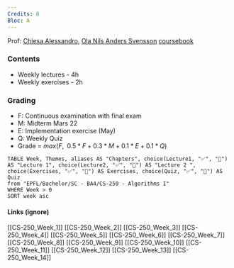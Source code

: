 ```yaml
---
Credits: 8
Bloc: A
---
```

Prof: [Chiesa Alessandro](https://people.epfl.ch/alessandro.chiesa?lang=fr), [Ola Nils Anders Svensson](https://people.epfl.ch/ola.svensson?lang=fr) 
[coursebook](https://edu.epfl.ch/studyplan/fr/bachelor/systemes-de-communication/coursebook/algorithms-i-CS-250)

### Contents
- Weekly lectures - 4h
- Weekly exercises - 2h

### Grading

- F: Continuous examination with final exam
- M: Midterm Mars 22
- E: Implementation exercise (May)
- Q: Weekly Quiz
- Grade = $max(F , \,\,\, 0.5 * F + 0.3 * M + 0.1 * E + 0.1 * Q)$



```dataview
TABLE Week, Themes, aliases AS "Chapters", choice(Lecture1, "✅", "🚫") AS "Lecture 1", choice(Lecture2, "✅", "🚫") AS "Lecture 2 ", choice(Exercises, "✅", "🚫") AS Exercises, choice(Quiz, "✅", "🚫") AS Quiz
from "EPFL/Bachelor/SC - BA4/CS-250 - Algorithms I"
WHERE Week > 0
SORT week asc
```









#### Links (ignore)
[[CS-250_Week_1]] [[CS-250_Week_2]] [[CS-250_Week_3]] [[CS-250_Week_4]] [[CS-250_Week_5]] [[CS-250_Week_6]] [[CS-250_Week_7]] [[CS-250_Week_8]] [[CS-250_Week_9]] [[CS-250_Week_10]] [[CS-250_Week_11]] [[CS-250_Week_12]] [[CS-250_Week_13]] [[CS-250_Week_14]] 